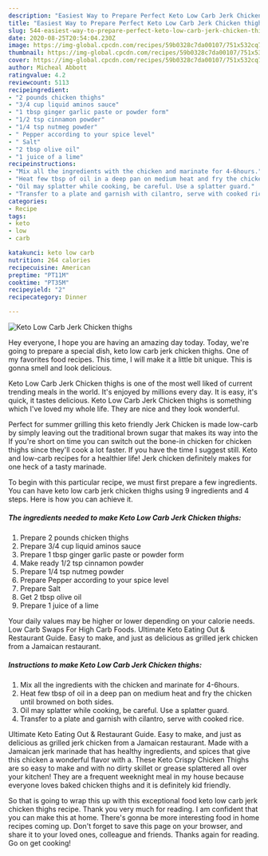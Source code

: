 ```yaml
---
description: "Easiest Way to Prepare Perfect Keto Low Carb Jerk Chicken thighs"
title: "Easiest Way to Prepare Perfect Keto Low Carb Jerk Chicken thighs"
slug: 544-easiest-way-to-prepare-perfect-keto-low-carb-jerk-chicken-thighs
date: 2020-08-25T20:54:04.230Z
image: https://img-global.cpcdn.com/recipes/59b0328c7da00107/751x532cq70/keto-low-carb-jerk-chicken-thighs-recipe-main-photo.jpg
thumbnail: https://img-global.cpcdn.com/recipes/59b0328c7da00107/751x532cq70/keto-low-carb-jerk-chicken-thighs-recipe-main-photo.jpg
cover: https://img-global.cpcdn.com/recipes/59b0328c7da00107/751x532cq70/keto-low-carb-jerk-chicken-thighs-recipe-main-photo.jpg
author: Micheal Abbott
ratingvalue: 4.2
reviewcount: 5113
recipeingredient:
- "2 pounds chicken thighs"
- "3/4 cup liquid aminos sauce"
- "1 tbsp ginger garlic paste or powder form"
- "1/2 tsp cinnamon powder"
- "1/4 tsp nutmeg powder"
- " Pepper according to your spice level"
- " Salt"
- "2 tbsp olive oil"
- "1 juice of a lime"
recipeinstructions:
- "Mix all the ingredients with the chicken and marinate for 4-6hours."
- "Heat few tbsp of oil in a deep pan on medium heat and fry the chicken until browned on both sides."
- "Oil may splatter while cooking, be careful. Use a splatter guard."
- "Transfer to a plate and garnish with cilantro, serve with cooked rice."
categories:
- Recipe
tags:
- keto
- low
- carb

katakunci: keto low carb 
nutrition: 264 calories
recipecuisine: American
preptime: "PT11M"
cooktime: "PT35M"
recipeyield: "2"
recipecategory: Dinner

---
```



![Keto Low Carb Jerk Chicken thighs](https://img-global.cpcdn.com/recipes/59b0328c7da00107/751x532cq70/keto-low-carb-jerk-chicken-thighs-recipe-main-photo.jpg)

Hey everyone, I hope you are having an amazing day today. Today, we're going to prepare a special dish, keto low carb jerk chicken thighs. One of my favorites food recipes. This time, I will make it a little bit unique. This is gonna smell and look delicious.

Keto Low Carb Jerk Chicken thighs is one of the most well liked of current trending meals in the world. It's enjoyed by millions every day. It is easy, it's quick, it tastes delicious. Keto Low Carb Jerk Chicken thighs is something which I've loved my whole life. They are nice and they look wonderful.

Perfect for summer grilling this keto friendly Jerk Chicken is made low-carb by simply leaving out the traditional brown sugar that makes its way into the If you&#39;re short on time you can switch out the bone-in chicken for chicken thighs since they&#39;ll cook a lot faster. If you have the time I suggest still. Keto and low-carb recipes for a healthier life! Jerk chicken definitely makes for one heck of a tasty marinade.


To begin with this particular recipe, we must first prepare a few ingredients. You can have keto low carb jerk chicken thighs using 9 ingredients and 4 steps. Here is how you can achieve it.

<!--inarticleads1-->

##### The ingredients needed to make Keto Low Carb Jerk Chicken thighs:

1. Prepare 2 pounds chicken thighs
1. Prepare 3/4 cup liquid aminos sauce
1. Prepare 1 tbsp ginger garlic paste or powder form
1. Make ready 1/2 tsp cinnamon powder
1. Prepare 1/4 tsp nutmeg powder
1. Prepare  Pepper according to your spice level
1. Prepare  Salt
1. Get 2 tbsp olive oil
1. Prepare 1 juice of a lime


Your daily values may be higher or lower depending on your calorie needs. Low Carb Swaps For High Carb Foods. Ultimate Keto Eating Out &amp; Restaurant Guide. Easy to make, and just as delicious as grilled jerk chicken from a Jamaican restaurant. 

<!--inarticleads2-->

##### Instructions to make Keto Low Carb Jerk Chicken thighs:

1. Mix all the ingredients with the chicken and marinate for 4-6hours.
1. Heat few tbsp of oil in a deep pan on medium heat and fry the chicken until browned on both sides.
1. Oil may splatter while cooking, be careful. Use a splatter guard.
1. Transfer to a plate and garnish with cilantro, serve with cooked rice.


Ultimate Keto Eating Out &amp; Restaurant Guide. Easy to make, and just as delicious as grilled jerk chicken from a Jamaican restaurant. Made with a Jamaican jerk marinade that has healthy ingredients, and spices that give this chicken a wonderful flavor with a. These Keto Crispy Chicken Thighs are so easy to make and with no dirty skillet or grease splattered all over your kitchen! They are a frequent weeknight meal in my house because everyone loves baked chicken thighs and it is definitely kid friendly. 

So that is going to wrap this up with this exceptional food keto low carb jerk chicken thighs recipe. Thank you very much for reading. I am confident that you can make this at home. There's gonna be more interesting food in home recipes coming up. Don't forget to save this page on your browser, and share it to your loved ones, colleague and friends. Thanks again for reading. Go on get cooking!
